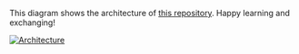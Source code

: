 This diagram shows the architecture of [this repository](https://github.com/Hongbo-Miao/hongbomiao.com). Happy learning and exchanging!

[![Architecture](https://user-images.githubusercontent.com/3375461/193232248-12e4025b-0fec-4612-98a4-859be89b34f2.svg)](https://github.com/Hongbo-Miao/hongbomiao.com)
